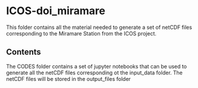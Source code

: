 # ICOS-doi_miramare

This folder contains all the material needed to generate a set of netCDF files corresponding to the Miramare Station from the ICOS project. 

## Contents

The CODES folder contains a set of jupyter notebooks that can be used to generate all the netCDF files corresponding ot the input_data folder. The netCDF files will be stored in the output_files folder
